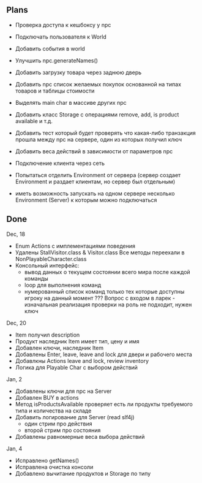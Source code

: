 ## Plans

- Проверка доступа к кешбоксу у npc
- Подключать пользователя к World
- Добавить события в world
- Улучшить npc.generateNames()
- Добавить загрузку товара через заднюю дверь
- Добавить npc список желаемых покупок основанной на типах товаров и таблицы стоимости
- Выделять main char в массиве других npc
- Добавить класс Storage с операциями remove, add, is product available и т.д.

- Добавить тест который будет проверять что какая-либо транзакция прошла между npc на сервере, один из которых получил ключ

- Добавить веса действий в зависимости от параметров npc
- Подключение клиента через сеть

- Попытаться отделить Environment от сервера (сервер создает Environment и раздает клиентам,
но сервер был отдельным)
- иметь возможность запускать на одном сервере несколько Environment (Server) к которым можно подключаться

## Done

Dec, 18

- Enum Actions с имплементациями поведения
- Удалены StallVisitor.class & Visitor.class Все методы переехали в NonPlayableCharacter.class
- Консольный интерфейс:
    - вывод данных о текущем состоянии всего мира после каждой команды
    - loop для выполнения команд 
    - нумерованный список команд только тех которые доступны игроку на данный момент
??? Вопрос с входом в ларек - изначальная реализация проверки на роль не подходит, нужен ключ
    
Dec, 20

- Item получил description
- Продукт наследник Item имеет тип, цену и имя
- Добавлен ключи, наследник Item
- Добавлены Enter, leave, leave and lock для двери и рабочего места
- Добавлкны Actions leave and lock, review inventory
- Логика для Playable Char с выбором действий
    
Jan, 2

- Добавлены ключи для npc на Server
- Добавлен BUY в actions
- Метод isProductsAvailable проверяет есть ли продукты требуемого типа и количества на складе
- Добавить логирование для Server (read slf4j)
    - один стрим про действия
    - второй стрим про состояния
- Добавлены равномерные веса выбора действий

Jan, 4

- Исправлено getNames()
- Исправлена очистка консоли
- Дoбавлено вычитание продуктов и Storage по типу    


 
